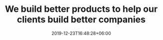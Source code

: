 ---
title: "We build better <span>products</span> to help our clients build better <span>companies</span>"
date: 2019-12-23T16:48:28+06:00
type: "portfolio"
---